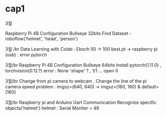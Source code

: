 # cap1

3월 

Raspberry Pi 4B Configuration Bullseye 32bits
Find Dataset - roboflow('helmet', 'head', 'person')

3월 /br
Data Learning with Colab : Eboch 50 -> 100
best.pt -> raspberry pi (usb) : error pytorch

3월/br
Raspberry Pi 4B Configuration Bullseye 64bits
Install pytorch(1.11.0) , torchvision(0.12.?)
error : None 'shape' ? , 1/1 ... open 0 

3월/br
Change from pi camera to webcam ,  Change the line of the pi camera
speed problem : imgsz=(640, 640) -> imgsz=(160, 160) & default=[160]

3월/br
Raspberry pi and Arduino Uart Communication
Recognize specific objects('helmet')
helmet : Serial Moniter = 49
